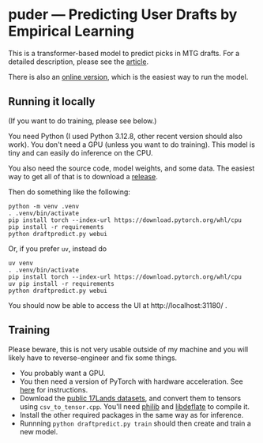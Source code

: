 
# puder — Predicting User Drafts by Empirical Learning

This is a transformer-based model to predict picks in MTG drafts. For a detailed description, please see the [article](https://nicze.de/philipp/articles/puder/).

There is also an [online version](https://nicze.de/philipp/puder/), which is the easiest way to run the model.

## Running it locally

(If you want to do training, please see below.)

You need Python (I used Python 3.12.8, other recent version should also work). You don't need a GPU (unless you want to do training). This model is tiny and can easily do inference on the CPU.

You also need the source code, model weights, and some data. The easiest way to get all of that is to download a [release](https://github.com/suyjuris/puder/releases).

Then do something like the following:

    python -m venv .venv
    . .venv/bin/activate
    pip install torch --index-url https://download.pytorch.org/whl/cpu
    pip install -r requirements
    python draftpredict.py webui
    
Or, if you prefer `uv`, instead do

    uv venv
    . .venv/bin/activate
    pip install torch --index-url https://download.pytorch.org/whl/cpu
    uv pip install -r requirements
    python draftpredict.py webui

You should now be able to access the UI at http://localhost:31180/ .

## Training

Please beware, this is not very usable outside of my machine and you will likely have to reverse-engineer and fix some things.

* You probably want a GPU.
* You then need a version of PyTorch with hardware acceleration. See [here](https://pytorch.org/get-started/locally/) for instructions.
* Download the [public 17Lands datasets](https://www.17lands.com/public_datasets), and convert them to tensors using `csv_to_tensor.cpp`. You'll need [philib](https://github.com/suyjuris/philib) and [libdeflate](https://github.com/ebiggers/libdeflate/tree/master) to compile it.
* Install the other required packages in the same way as for inference.
* Runnning `python draftpredict.py train` should then create and train a new model.
